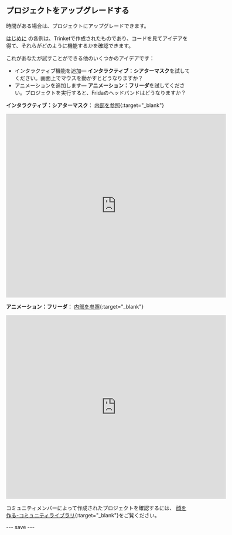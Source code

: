 ## プロジェクトをアップグレードする

時間がある場合は、プロジェクトにアップグレードできます。

[はじめに](.) の各例は、Trinketで作成されたものであり、コードを見てアイデアを得て、それらがどのように機能するかを確認できます。

これがあなたが試すことができる他のいくつかのアイデアです：
- インタラクティブ機能を追加— **インタラクティブ：シアターマスク**を試してください。画面上でマウスを動かすとどうなりますか？
- アニメーションを追加します— **アニメーション：フリーダ**を試してください。プロジェクトを実行すると、Fridaのヘッドバンドはどうなりますか？

**インタラクティブ：シアターマスク**： [内部を参照](https://trinket.io/python/50b604142c){:target="_blank"}
<div class="trinket">
  <iframe src="https://trinket.io/embed/python/50b604142c?outputOnly=true&start=result" width="600" height="500" frameborder="0" marginwidth="0" marginheight="0" allowfullscreen>
  </iframe>
</div>

**アニメーション：フリーダ**： [内部を参照](https://trinket.io/python/4d3f926548){:target="_blank"}
<div class="trinket">
  <iframe src="https://trinket.io/embed/python/4d3f926548?outputOnly=true&start=result" width="600" height="500" frameborder="0" marginwidth="0" marginheight="0" allowfullscreen>
  </iframe>
</div>

コミュニティメンバーによって作成されたプロジェクトを確認するには、 [顔を作る-コミュニティライブラリ](https://wke.lt/w/s/8sVH4f){:target="_blank"}をご覧ください。

--- save ---
